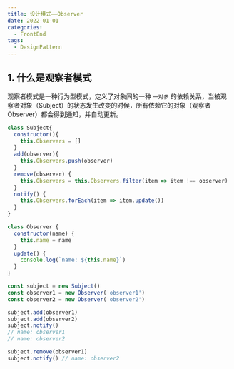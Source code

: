 ```yaml
---
title: 设计模式——Observer
date: 2022-01-01
categories:
  - FrontEnd
tags:
  - DesignPattern
---
```


## 1. 什么是观察者模式

观察者模式是一种行为型模式，定义了对象间的一种  `一对多` 的依赖关系，当被观察者对象（Subject）的状态发生改变的时候，所有依赖它的对象（观察者 Observer）都会得到通知，并自动更新。

```js
class Subject{
  constructor(){
    this.Observers = []
  }
  add(observer){
    this.Observers.push(observer)
  }
  remove(observer) { 
    this.Observers = this.Observers.filter(item => item !== observer)
  }
  notify() { 
    this.Observers.forEach(item => item.update())
  }
}

class Observer { 
  constructor(name) { 
    this.name = name 
  }
  update() { 
    console.log(`name: ${this.name}`)
  }
}

const subject = new Subject()
const observer1 = new Observer('observer1')
const observer2 = new Observer('observer2')

subject.add(observer1)
subject.add(observer2)
subject.notify()
// name: observer1
// name: observer2

subject.remove(observer1)
subject.notify() // name: observer2
```

